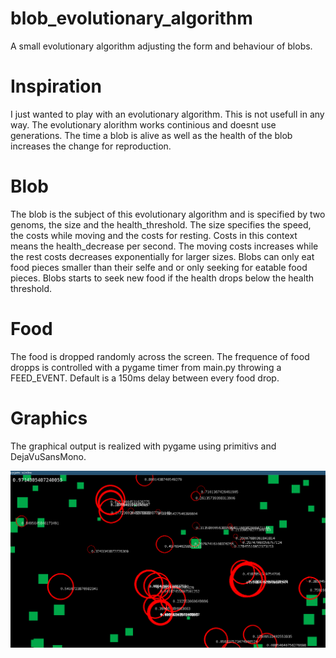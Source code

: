 # blob_evolutionary_algorithm
A small evolutionary algorithm adjusting the form and behaviour of blobs.

# Inspiration
I just wanted to play with an evolutionary algorithm.
This is not usefull in any way.
The evolutionary alorithm works continious and doesnt use
generations. The time a blob is alive as well as the health
of the blob increases the change for reproduction.

# Blob
The blob is the subject of this evolutionary algorithm and
is specified by two genoms, the size and the health_threshold.
The size specifies the speed, the costs while moving
and the costs for resting. Costs in this context means
the health_decrease per second.
The moving costs increases while the rest costs decreases
exponentially for larger sizes.
Blobs can only eat food pieces smaller than their selfe
and or only seeking for eatable food pieces.
Blobs starts to seek new food if the health drops below
the health threshold.

# Food
The food is dropped randomly across the screen.
The frequence of food dropps is controlled with a pygame
timer from main.py throwing a FEED_EVENT.
Default is a 150ms delay between every food drop.

# Graphics
The graphical output is realized with pygame using primitivs
and DejaVuSansMono.


![alt text][logo]

[logo]: excerpt.png
